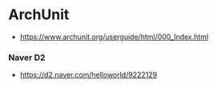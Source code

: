 # ArchUnit

- https://www.archunit.org/userguide/html/000_Index.html

### Naver D2
- https://d2.naver.com/helloworld/9222129

